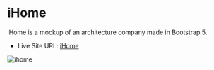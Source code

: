 # iHome

iHome is a mockup of an architecture company made in Bootstrap 5.

- Live Site URL: [iHome](https://brunoia.github.io/ihome/)

![ihome](https://user-images.githubusercontent.com/57513606/138636160-a167e82e-af43-4587-aef8-00cd6df36402.gif)
